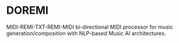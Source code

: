# DOREMI
MIDI-REMI-TXT-REMI-MIDI bi-directional MIDI processor for music generation/composition with NLP-based Music AI architectures.
